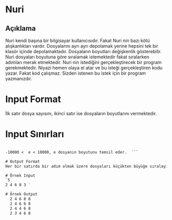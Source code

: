 # Nuri 
## Açıklama 
  Nuri kendi başına bir bilgisayar kullanıcısıdır. Fakat Nuri nin bazı kötü alışkanlıkları vardır. Dosyalarını ayrı ayrı depolamak yerine hepsini tek bir klasör içinde depolamaktadır. Dosyaların boyutları değişkenlik gösterebilir. Nuri dosyaları boyutuna göre sıralamak istemektedir fakat sıralarken adımları merak etmektedir. Nuri nin istediğini gerçekleştirecek bir program gerekmektedir. Niyazi hemen olaya el atar ve bu isteği gerçekleştiren kodu yazar. Fakat kod çalışmaz. Sizden istenen bu istek için bir program yazmanızdır. 

# Input Format 
  İlk satır dosya sayısını, ikinci satır ise dosyaların boyutlarını vermektedir. 

# Input Sınırları 
  ```1 <  sayı  <  1000 
  
  -10000 <  e < 10000, e dosyanın boyutunu temsil eder.  ```

# Output Format 
  Her bir satırda bir adım olmak üzere dosyaları küçükten büyüğe sıralayın. 

# Örnek Input 
  `5 
  2 4 6 8 3 `

# Örnek Output 
    2 4 6 8 8 
    2 4 6 6 8 
    2 4 4 6 8 
    2 3 4 6 8
